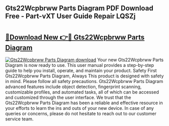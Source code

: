 ## Gts22Wcpbrww Parts Diagram PDF Download Free - Part-vXT User Guide Repair LQSZj

# <h2><a href="http://dfquv1.blite.top/?on=Gts22Wcpbrww+Parts+Diagram">🔗Download New 👉🔴 Gts22Wcpbrww Parts Diagram</a></h2>

[![Gts22Wcpbrww Parts Diagram download](https://i.imgur.com/lujVjoI.png)](http://dfquv1.blite.top/?on=Gts22Wcpbrww+Parts+Diagram)
Your new Gts22Wcpbrww Parts Diagram is now ready to use. This user manual provides a step-by-step guide to help you install, operate, and maintain your product. Safety First Gts22Wcpbrww Parts Diagram, Always This product is designed with safety in mind. Please follow all safety precautions. Gts22Wcpbrww Parts Diagram advanced features include object detection, fingerprint scanning, customizable profiles, and automated tasks, all of which can be accessed and customized through the user interface. We trust that the Gts22Wcpbrww Parts Diagram has been a reliable and effective resource in your efforts to learn the ins and outs of your new device. In case of any queries or concerns, please do not hesitate to reach out to our customer service team.
